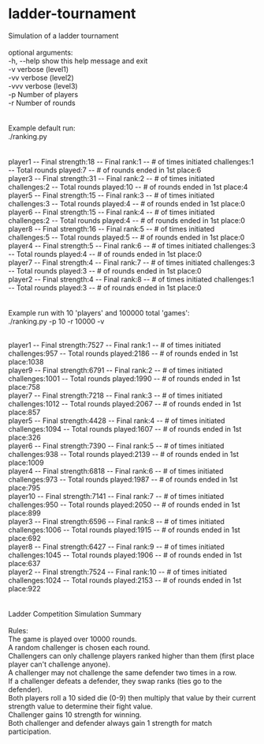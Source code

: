 # ladder-tournament
Simulation of a ladder tournament<br />
<br />
optional arguments:<br />
  -h, --help            show this help message and exit<br />
  -v                    verbose (level1)<br />
  -vv                   verbose (level2)<br />
  -vvv                  verbose (level3)<br />
  -p  Number of players<br />
  -r Number of rounds<br />
<br />
<br />
Example default run: <br />
./ranking.py<br />
<br />
<br />
player1  -- Final strength:18  -- Final rank:1  -- # of times initiated challenges:1  -- Total rounds played:7  -- # of rounds ended in 1st place:6<br />
player3  -- Final strength:31  -- Final rank:2  -- # of times initiated challenges:2  -- Total rounds played:10  -- # of rounds ended in 1st place:4<br />
player5  -- Final strength:15  -- Final rank:3  -- # of times initiated challenges:3  -- Total rounds played:4  -- # of rounds ended in 1st place:0<br />
player6  -- Final strength:15  -- Final rank:4  -- # of times initiated challenges:2  -- Total rounds played:4  -- # of rounds ended in 1st place:0<br />
player8  -- Final strength:16  -- Final rank:5  -- # of times initiated challenges:5  -- Total rounds played:5  -- # of rounds ended in 1st place:0<br />
player4  -- Final strength:5  -- Final rank:6  -- # of times initiated challenges:3  -- Total rounds played:4  -- # of rounds ended in 1st place:0<br />
player7  -- Final strength:4  -- Final rank:7  -- # of times initiated challenges:3  -- Total rounds played:3  -- # of rounds ended in 1st place:0<br />
player2  -- Final strength:4  -- Final rank:8  -- # of times initiated challenges:1  -- Total rounds played:3  -- # of rounds ended in 1st place:0<br />
<br />
<br />
Example run with 10 'players' and 100000 total 'games':<br />
./ranking.py -p 10 -r 10000 -v<br />
<br />

player1  -- Final strength:7527  -- Final rank:1  -- # of times initiated challenges:957  -- Total rounds played:2186  -- # of rounds ended in 1st place:1038<br />
player9  -- Final strength:6791  -- Final rank:2  -- # of times initiated challenges:1001  -- Total rounds played:1990  -- # of rounds ended in 1st place:758<br />
player7  -- Final strength:7218  -- Final rank:3  -- # of times initiated challenges:1012  -- Total rounds played:2067  -- # of rounds ended in 1st place:857<br />
player5  -- Final strength:4428  -- Final rank:4  -- # of times initiated challenges:1094  -- Total rounds played:1607  -- # of rounds ended in 1st place:326<br />
player6  -- Final strength:7390  -- Final rank:5  -- # of times initiated challenges:938  -- Total rounds played:2139  -- # of rounds ended in 1st place:1009<br />
player4  -- Final strength:6818  -- Final rank:6  -- # of times initiated challenges:973  -- Total rounds played:1987  -- # of rounds ended in 1st place:795<br />
player10  -- Final strength:7141  -- Final rank:7  -- # of times initiated challenges:950  -- Total rounds played:2050  -- # of rounds ended in 1st place:899<br />
player3  -- Final strength:6596  -- Final rank:8  -- # of times initiated challenges:1006  -- Total rounds played:1915  -- # of rounds ended in 1st place:692<br />
player8  -- Final strength:6427  -- Final rank:9  -- # of times initiated challenges:1045  -- Total rounds played:1906  -- # of rounds ended in 1st place:637<br />
player2  -- Final strength:7524  -- Final rank:10  -- # of times initiated challenges:1024  -- Total rounds played:2153  -- # of rounds ended in 1st place:922<br />
<br />
<br />
Ladder Competition Simulation Summary<br />
<br />
Rules:<br />
The game is played over 10000 rounds.<br />
A random challenger is chosen each round.<br />
Challengers can only challenge players ranked higher than them (first place player can't challenge anyone).<br />
A challenger may not challenge the same defender two times in a row.<br />
If a challenger defeats a defender, they swap ranks (ties go to the defender).<br />
Both players roll a 10 sided die (0-9) then multiply that value by their current strength value to determine their fight value.<br />
Challenger gains 10 strength for winning.<br />
Both challenger and defender always gain 1 strength for match participation.<br />


<br />
